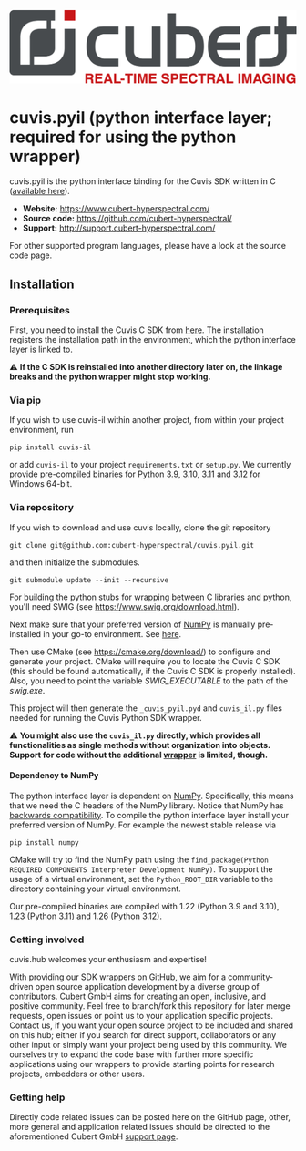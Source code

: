 ![image](https://raw.githubusercontent.com/cubert-hyperspectral/cuvis.sdk/main/branding/logo/banner.png)

# cuvis.pyil (python interface layer; required for using the python wrapper)

cuvis.pyil is the python interface binding for the Cuvis SDK written in C ([available here](https://github.com/cubert-hyperspectral/cuvis.sdk)).

- **Website:** https://www.cubert-hyperspectral.com/
- **Source code:** https://github.com/cubert-hyperspectral/
- **Support:** http://support.cubert-hyperspectral.com/

For other supported program languages, please have a look at the source code page.

## Installation

### Prerequisites

First, you need to install the Cuvis C SDK from [here](https://cloud.cubert-gmbh.de/s/qpxkyWkycrmBK9m).
The installation registers the installation path in the environment, which the python interface layer is linked to.

:warning: **If the C SDK is reinstalled into another directory later on, the linkage breaks and the python wrapper might stop working.**


### Via pip

If you wish to use cuvis-il within another project, from within your 
project environment, run 

```shell
pip install cuvis-il
```
or add `cuvis-il` to your project `requirements.txt` or `setup.py`.
We currently provide pre-compiled binaries for Python 3.9, 3.10, 3.11 and 3.12 for Windows 64-bit.

### Via repository

If you wish to download and use cuvis locally, clone the git repository

  ```shell
  git clone git@github.com:cubert-hyperspectral/cuvis.pyil.git
  ```
and then initialize the submodules.

```
git submodule update --init --recursive
```

For building the python stubs for wrapping between C libraries and python, you'll need SWIG (see https://www.swig.org/download.html).

Next make sure that your preferred version of [NumPy](https://pypi.org/project/numpy/) is manually pre-installed in your go-to environment. See [here](#dependency-to-numpy).

Then use CMake (see https://cmake.org/download/) to configure and generate your project. CMake will require you to locate the Cuvis C SDK (this should be found automatically, if the Cuvis C SDK is properly installed). 
Also, you need to point the variable *SWIG_EXECUTABLE* to the path of the *swig.exe*.

This project will then generate the `_cuvis_pyil.pyd` and `cuvis_il.py` files needed for running the Cuvis Python SDK wrapper. 

:warning: **You might also use the `cuvis_il.py` directly, which provides all functionalities as single methods without organization into objects. Support for code without the additional [wrapper](https://github.com/cubert-hyperspectral/cuvis.python) is limited, though.**

#### Dependency to NumPy

The python interface layer is dependent on [NumPy](https://pypi.org/project/numpy/). Specifically, this means that we need the C headers of the NumPy library.
Notice that NumPy has [backwards compatibility](https://numpy.org/doc/stable/dev/depending_on_numpy.html).
To compile the python interface layer install your preferred version of NumPy. For example the newest stable release via

```
pip install numpy
```

CMake will try to find the NumPy path using the `find_package(Python REQUIRED COMPONENTS Interpreter Development NumPy)`.
To support the usage of a virtual environment, set the `Python_ROOT_DIR` variable to the directory containing your virtual environment.

Our pre-compiled binaries are compiled with 1.22 (Python 3.9 and 3.10), 1.23 (Python 3.11) and 1.26 (Python 3.12).

### Getting involved

cuvis.hub welcomes your enthusiasm and expertise!

With providing our SDK wrappers on GitHub, we aim for a community-driven open 
source application development by a diverse group of contributors.
Cubert GmbH aims for creating an open, inclusive, and positive community.
Feel free to branch/fork this repository for later merge requests, open 
issues or point us to your application specific projects.
Contact us, if you want your open source project to be included and shared 
on this hub; either if you search for direct support, collaborators or any 
other input or simply want your project being used by this community.
We ourselves try to expand the code base with further more specific 
applications using our wrappers to provide starting points for research 
projects, embedders or other users.

### Getting help

Directly code related issues can be posted here on the GitHub page, other, more 
general and application related issues should be directed to the 
aforementioned Cubert GmbH [support page](http://support.cubert-hyperspectral.com/).
